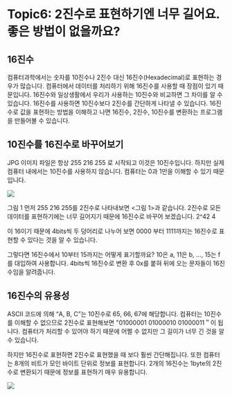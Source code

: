 # Topic6: 2진수로 표현하기엔 너무 길어요. 좋은 방법이 없을까요?

## 16진수

컴퓨터과학에서는 숫자를 10진수나 2진수 대신 16진수(Hexadecimal)로 표현하는 경우가 많습니다. 컴퓨터에서 데이터를 처리하기 위해 16진수를 사용할 때 장점이 있기 때문입니다. 16진수와 일상생활에서 우리가 사용하는 10진수와 비교하면 그 차이를 알 수 있습니다. 16진수를 사용하면 10진수보다 2진수를 간단하게 나타낼 수 있습니다. 16진수로 값을 표현하는 방법을 이해하고 나면 16진수, 2진수, 10진수를 변환하는 프로그램을 만들어볼 수 있습니다.





## 10진수를 16진수로 바꾸어보기

JPG 이미지 파일은 항상 255 216 255 로 시작되고 이것은 10진수입니다. 하지만 실제 컴퓨터 내에서는 10진수를 사용하지 않습니다. 컴퓨터는 0과 1만을 이해할 수 있기 때문입니다.

<img src="https://cphinf.pstatic.net/mooc/20170807_218/1502072784893AgAug_PNG/5.4_-01.png?type=w760">

그림 1
먼저 255 216 255를 2진수로 나타내보면 <그림 1>과 같습니다. 2진수로 모든 데이터를 표현하기에는 너무 길어지기 때문에 16진수로 바꾸어 보겠습니다. 2^42
4
 

이 16이기 때문에 4bits씩 두 덩어리로 나누어 보면 0000 부터 1111까지는 16진수로 표현할 수 있다는 것을 알 수 있습니다.

그렇다면 16진수에서 10부터 15까지는 어떻게 표기할까요? 10은 a, 11은 b, …, 15는 f를 대입하여 사용합니다. 4bits씩 16진수로 변환 후 0x를 붙혀 뒤에 오는 문자들이 16진수임을 알려줍니다.



## 16진수의 유용성

ASCII 코드에 의해 “A, B, C”는 10진수로 65, 66, 67에 해당합니다. 컴퓨터는 10진수를 이해할 수 없으므로 2진수로 표현해보면  "01000001 01000010 01000011＂이 됩니다. 컴퓨터가 처리할 수 있어야 하기 때문에 어쩔 수 없지만 그 길이가 너무 긴 것을 알 수 있습니다.

하지만 16진수로 표현하면 2진수로 표현했을 때 보다 훨씬 간단해집니다. 또한 컴퓨터는 8개의 비트가 모인 바이트 단위로 정보를 표현합니다. 2개의 16진수는 1byte의 2진수로 변환되기 때문에 정보를 표현하기 매우 유용합니다.

 
<img src="https://cphinf.pstatic.net/mooc/20170807_161/1502072871106NqRxw_PNG/5.4_-02.png?type=w760">